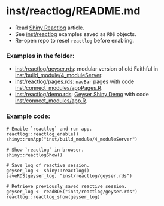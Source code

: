 # inst/reactlog/README.md 

- Read [Shiny Reactlog](https://rstudio.github.io/reactlog/articles/reactlog.html) article.
- See [inst/reactlog](https://github.com/byandell/geyser/blob/main/inst/reactlog) examples saved as `RDS` objects.
- Re-open repo to reset `reactlog` before enabling.

### Examples in the folder:

- [inst/reactlog/geyser.rds](https://github.com/byandell/geyser/blob/main/inst/reactlog/geyser.rds):
modular version of old Faithful in
[inst/build_module/4_moduleServer](https://github.com/byandell/geyser/blob/main/inst/build_module/4_moduleServer).
- [inst/reactlog/pages.rds](https://github.com/byandell/geyser/blob/main/inst/reactlog/pages.rds):
`navBar` pages with code
[inst/connect_modules/appPages.R](https://github.com/byandell/geyser/blob/main/inst/connect_modules/appPages.R).
- [inst/reactlog/demo.rds](https://github.com/byandell/geyser/blob/main/inst/reactlog/demo.rds):
[Geyser Shiny Demo](https://connect.doit.wisc.edu/geyserDemo) with code
[inst/connect_modules/app.R](https://github.com/byandell/geyser/blob/main/inst/connect_modules/app.R).

### Example code:

```
# Enable `reactlog` and run app.
reactlog::reactlog_enable()
shiny::runApp("inst/build_module/4_moduleServer")

# Show `reactlog` in browser.
shiny::reactlogShow()

# Save log of reactive session.
geyser_log <- shiny::reactlog()
saveRDS(geyser_log, "inst/reactlog/geyser.rds")

# Retrieve previously saved reactive session.
geyser_log <- readRDS("inst/reactlog/geyser.rds")
reactlog::reactlog_show(geyser_log)
```


